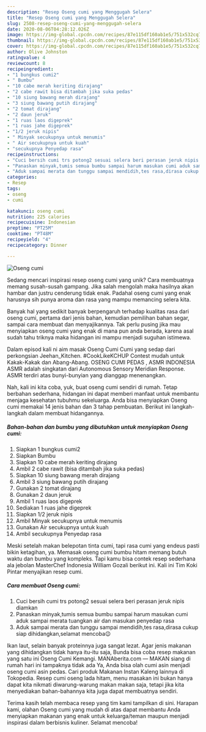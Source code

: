 ```yaml
---
description: "Resep Oseng cumi yang Menggugah Selera"
title: "Resep Oseng cumi yang Menggugah Selera"
slug: 2508-resep-oseng-cumi-yang-menggugah-selera
date: 2020-08-06T04:28:12.026Z
image: https://img-global.cpcdn.com/recipes/87e115df160ab1e5/751x532cq70/oseng-cumi-foto-resep-utama.jpg
thumbnail: https://img-global.cpcdn.com/recipes/87e115df160ab1e5/751x532cq70/oseng-cumi-foto-resep-utama.jpg
cover: https://img-global.cpcdn.com/recipes/87e115df160ab1e5/751x532cq70/oseng-cumi-foto-resep-utama.jpg
author: Olive Johnston
ratingvalue: 4
reviewcount: 8
recipeingredient:
- "1 bungkus cumi2"
- " Bumbu"
- "10 cabe merah keriting dirajang"
- "2 cabe rawit bisa ditambah jika suka pedas"
- "10 siung bawang merah dirajang"
- "3 siung bawang putih dirajang"
- "2 tomat dirajang"
- "2 daun jeruk"
- "1 ruas laos digeprek"
- "1 ruas jahe digeprek"
- "1/2 jeruk nipis"
- " Minyak secukupnya untuk menumis"
- " Air secukupnya untuk kuah"
- "secukupnya Penyedap rasa"
recipeinstructions:
- "Cuci bersih cumi trs potong2 sesuai selera beri perasan jeruk nipis diamkan"
- "Panaskan minyak,tumis semua bumbu sampai harum masukan cumi aduk sampai merata tuangkan air dan masukan penyedap rasa"
- "Aduk sampai merata dan tunggu sampai mendidih,tes rasa,dirasa cukup siap dihidangkan,selamat mencoba😉"
categories:
- Resep
tags:
- oseng
- cumi

katakunci: oseng cumi 
nutrition: 225 calories
recipecuisine: Indonesian
preptime: "PT25M"
cooktime: "PT48M"
recipeyield: "4"
recipecategory: Dinner

---
```



![Oseng cumi](https://img-global.cpcdn.com/recipes/87e115df160ab1e5/751x532cq70/oseng-cumi-foto-resep-utama.jpg)

Sedang mencari inspirasi resep oseng cumi yang unik? Cara membuatnya memang susah-susah gampang. Jika salah mengolah maka hasilnya akan hambar dan justru cenderung tidak enak. Padahal oseng cumi yang enak harusnya sih punya aroma dan rasa yang mampu memancing selera kita.

Banyak hal yang sedikit banyak berpengaruh terhadap kualitas rasa dari oseng cumi, pertama dari jenis bahan, kemudian pemilihan bahan segar, sampai cara membuat dan menyajikannya. Tak perlu pusing jika mau menyiapkan oseng cumi yang enak di mana pun anda berada, karena asal sudah tahu triknya maka hidangan ini mampu menjadi suguhan istimewa.

Dalam episod kali ni aim masak Oseng Cumi Cumi yang sedap dari perkongsian Jeehan_Kitchen. #CookLikeKCHUP Contest mudah untuk Kakak-Kakak dan Abang-Abang. OSENG CUMI PEDAS , ASMR INDONESIA ASMR adalah singkatan dari Autonomous Sensory Meridian Response. ASMR terdiri atas bunyi-bunyian yang dianggap menenangkan.


Nah, kali ini kita coba, yuk, buat oseng cumi sendiri di rumah. Tetap berbahan sederhana, hidangan ini dapat memberi manfaat untuk membantu menjaga kesehatan tubuhmu sekeluarga. Anda bisa menyiapkan Oseng cumi memakai 14 jenis bahan dan 3 tahap pembuatan. Berikut ini langkah-langkah dalam membuat hidangannya.

<!--inarticleads1-->

##### Bahan-bahan dan bumbu yang dibutuhkan untuk menyiapkan Oseng cumi:

1. Siapkan 1 bungkus cumi2
1. Siapkan  Bumbu
1. Siapkan 10 cabe merah keriting dirajang
1. Ambil 2 cabe rawit (bisa ditambah jika suka pedas)
1. Siapkan 10 siung bawang merah dirajang
1. Ambil 3 siung bawang putih dirajang
1. Gunakan 2 tomat dirajang
1. Gunakan 2 daun jeruk
1. Ambil 1 ruas laos digeprek
1. Sediakan 1 ruas jahe digeprek
1. Siapkan 1/2 jeruk nipis
1. Ambil  Minyak secukupnya untuk menumis
1. Gunakan  Air secukupnya untuk kuah
1. Ambil secukupnya Penyedap rasa


Meski setelah makan belepotan tinta cumi, tapi rasa cumi yang endeus pasti bikin ketagihan, ya. Memasak oseng cumi bumbu hitam memang butuh waktu dan bumbu yang kompleks. Tapi kamu bisa contek resep sederhana ala jebolan MasterChef Indonesia William Gozali berikut ini. Kali ini Tim Koki Pintar menyajikan resep cumi. 

<!--inarticleads2-->

##### Cara membuat Oseng cumi:

1. Cuci bersih cumi trs potong2 sesuai selera beri perasan jeruk nipis diamkan
1. Panaskan minyak,tumis semua bumbu sampai harum masukan cumi aduk sampai merata tuangkan air dan masukan penyedap rasa
1. Aduk sampai merata dan tunggu sampai mendidih,tes rasa,dirasa cukup siap dihidangkan,selamat mencoba😉


Ikan laut, selain banyak proteinnya juga sangat lezat. Agar jenis makanan yang dihidangkan tidak hanya itu-itu saja, Bunda bisa coba resep makanan yang satu ini Oseng Cumi Kemangi. MANAberita.com — MAKAN siang di rumah hari ini tampaknya tidak ada Ya, Anda bisa olah cumi asin menjadi oseng cumi asin pedas. Cari produk Makanan Instan Kaleng lainnya di Tokopedia. Resep cumi oseng lada hitam, menu masakan ini bukan hanya dapat kita nikmati diwarung-warung makan makan saja, tetapi jika kita menyediakan bahan-bahannya kita juga dapat membuatnya sendiri. 

Terima kasih telah membaca resep yang tim kami tampilkan di sini. Harapan kami, olahan Oseng cumi yang mudah di atas dapat membantu Anda menyiapkan makanan yang enak untuk keluarga/teman maupun menjadi inspirasi dalam berbisnis kuliner. Selamat mencoba!
